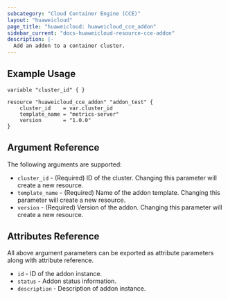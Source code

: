```yaml
---
subcategory: "Cloud Container Engine (CCE)"
layout: "huaweicloud"
page_title: "huaweicloud: huaweicloud_cce_addon"
sidebar_current: "docs-huaweicloud-resource-cce-addon"
description: |-
  Add an addon to a container cluster. 
---
```


## Example Usage
```hcl
variable "cluster_id" { }

resource "huaweicloud_cce_addon" "addon_test" {
    cluster_id    = var.cluster_id
    template_name = "metrics-server"
    version       = "1.0.0"
}
``` 

## Argument Reference
The following arguments are supported:
* `cluster_id` - (Required) ID of the cluster. Changing this parameter will create a new resource.
* `template_name` - (Required) Name of the addon template. Changing this parameter will create a new resource.
* `version` - (Required) Version of the addon. Changing this parameter will create a new resource.

## Attributes Reference

All above argument parameters can be exported as attribute parameters along with attribute reference.

 * `id` -  ID of the addon instance.
 * `status` - Addon status information.
 * `description` - Description of addon instance.
